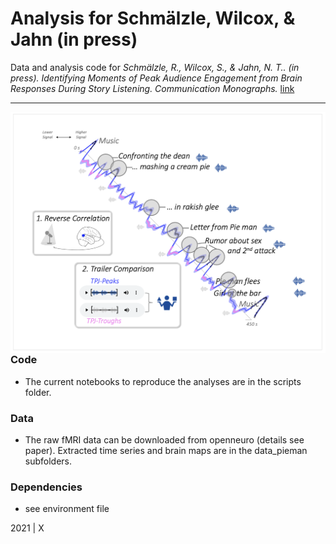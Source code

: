 Analysis for Schmälzle, Wilcox, & Jahn (in press)
=============================================

Data and analysis code for  *Schmälzle, R., Wilcox, S., & Jahn, N. T.. (in press). Identifying Moments of Peak Audience Engagement from Brain Responses During Story Listening. Communication Monographs.* [link](http://www.todo.pdf)

***

<img align="right" width=550px src=data_pieman/explainer_fig.png> 



### Code

-   The current notebooks to reproduce the analyses are in the scripts folder.


### Data

-   The raw fMRI data can be downloaded from openneuro (details see paper). Extracted time series and brain maps are in the data_pieman subfolders.

### Dependencies

-   see environment file


2021 | X

